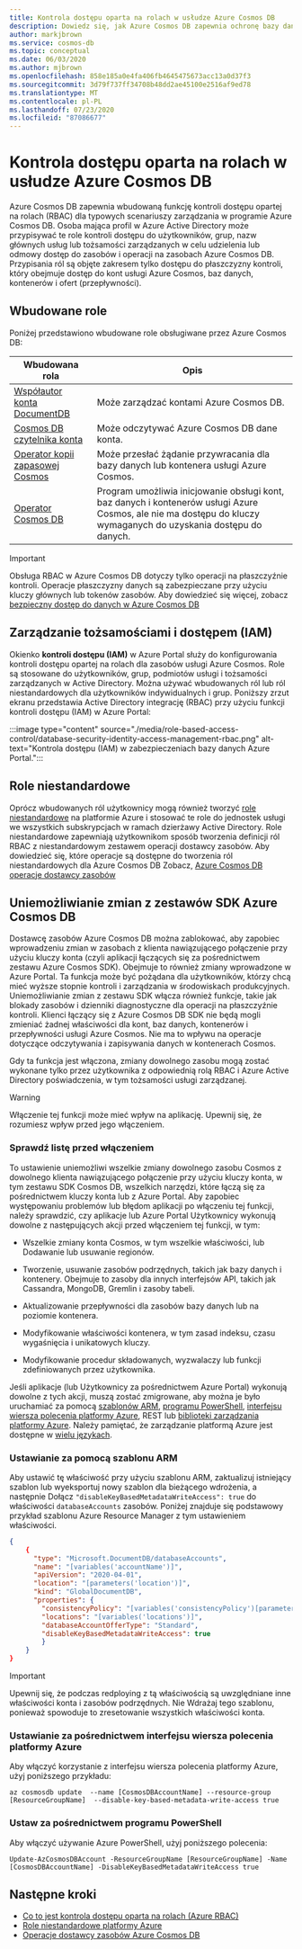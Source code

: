 ```yaml
---
title: Kontrola dostępu oparta na rolach w usłudze Azure Cosmos DB
description: Dowiedz się, jak Azure Cosmos DB zapewnia ochronę bazy danych za pomocą integracji z usługą Active Directory (RBAC).
author: markjbrown
ms.service: cosmos-db
ms.topic: conceptual
ms.date: 06/03/2020
ms.author: mjbrown
ms.openlocfilehash: 858e185a0e4fa406fb4645475673acc13a0d37f3
ms.sourcegitcommit: 3d79f737ff34708b48dd2ae45100e2516af9ed78
ms.translationtype: MT
ms.contentlocale: pl-PL
ms.lasthandoff: 07/23/2020
ms.locfileid: "87086677"
---
```

# <a name="role-based-access-control-in-azure-cosmos-db"></a>Kontrola dostępu oparta na rolach w usłudze Azure Cosmos DB

Azure Cosmos DB zapewnia wbudowaną funkcję kontroli dostępu opartej na rolach (RBAC) dla typowych scenariuszy zarządzania w programie Azure Cosmos DB. Osoba mająca profil w Azure Active Directory może przypisywać te role kontroli dostępu do użytkowników, grup, nazw głównych usług lub tożsamości zarządzanych w celu udzielenia lub odmowy dostęp do zasobów i operacji na zasobach Azure Cosmos DB. Przypisania ról są objęte zakresem tylko dostępu do płaszczyzny kontroli, który obejmuje dostęp do kont usługi Azure Cosmos, baz danych, kontenerów i ofert (przepływności).

## <a name="built-in-roles"></a>Wbudowane role

Poniżej przedstawiono wbudowane role obsługiwane przez Azure Cosmos DB:

|**Wbudowana rola**  |**Opis**  |
|---------|---------|
|[Współautor konta DocumentDB](../role-based-access-control/built-in-roles.md#documentdb-account-contributor)|Może zarządzać kontami Azure Cosmos DB.|
|[Cosmos DB czytelnika konta](../role-based-access-control/built-in-roles.md#cosmos-db-account-reader-role)|Może odczytywać Azure Cosmos DB dane konta.|
|[Operator kopii zapasowej Cosmos](../role-based-access-control/built-in-roles.md#cosmosbackupoperator)|Może przesłać żądanie przywracania dla bazy danych lub kontenera usługi Azure Cosmos.|
|[Operator Cosmos DB](../role-based-access-control/built-in-roles.md#cosmos-db-operator)|Program umożliwia inicjowanie obsługi kont, baz danych i kontenerów usługi Azure Cosmos, ale nie ma dostępu do kluczy wymaganych do uzyskania dostępu do danych.|

> [!IMPORTANT]
> Obsługa RBAC w Azure Cosmos DB dotyczy tylko operacji na płaszczyźnie kontroli. Operacje płaszczyzny danych są zabezpieczane przy użyciu kluczy głównych lub tokenów zasobów. Aby dowiedzieć się więcej, zobacz [bezpieczny dostęp do danych w Azure Cosmos DB](secure-access-to-data.md)

## <a name="identity-and-access-management-iam"></a>Zarządzanie tożsamościami i dostępem (IAM)

Okienko **kontroli dostępu (IAM)** w Azure Portal służy do konfigurowania kontroli dostępu opartej na rolach dla zasobów usługi Azure Cosmos. Role są stosowane do użytkowników, grup, podmiotów usługi i tożsamości zarządzanych w Active Directory. Można używać wbudowanych ról lub ról niestandardowych dla użytkowników indywidualnych i grup. Poniższy zrzut ekranu przedstawia Active Directory integrację (RBAC) przy użyciu funkcji kontroli dostępu (IAM) w Azure Portal:

:::image type="content" source="./media/role-based-access-control/database-security-identity-access-management-rbac.png" alt-text="Kontrola dostępu (IAM) w zabezpieczeniach bazy danych Azure Portal.":::

## <a name="custom-roles"></a>Role niestandardowe

Oprócz wbudowanych ról użytkownicy mogą również tworzyć [role niestandardowe](../role-based-access-control/custom-roles.md) na platformie Azure i stosować te role do jednostek usługi we wszystkich subskrypcjach w ramach dzierżawy Active Directory. Role niestandardowe zapewniają użytkownikom sposób tworzenia definicji ról RBAC z niestandardowym zestawem operacji dostawcy zasobów. Aby dowiedzieć się, które operacje są dostępne do tworzenia ról niestandardowych dla Azure Cosmos DB Zobacz, [Azure Cosmos DB operacje dostawcy zasobów](../role-based-access-control/resource-provider-operations.md#microsoftdocumentdb)

## <a name="preventing-changes-from-the-azure-cosmos-db-sdks"></a><a id="prevent-sdk-changes"></a>Uniemożliwianie zmian z zestawów SDK Azure Cosmos DB

Dostawcę zasobów Azure Cosmos DB można zablokować, aby zapobiec wprowadzeniu zmian w zasobach z klienta nawiązującego połączenie przy użyciu kluczy konta (czyli aplikacji łączących się za pośrednictwem zestawu Azure Cosmos SDK). Obejmuje to również zmiany wprowadzone w Azure Portal. Ta funkcja może być pożądana dla użytkowników, którzy chcą mieć wyższe stopnie kontroli i zarządzania w środowiskach produkcyjnych. Uniemożliwianie zmian z zestawu SDK włącza również funkcje, takie jak blokady zasobów i dzienniki diagnostyczne dla operacji na płaszczyźnie kontroli. Klienci łączący się z Azure Cosmos DB SDK nie będą mogli zmieniać żadnej właściwości dla kont, baz danych, kontenerów i przepływności usługi Azure Cosmos. Nie ma to wpływu na operacje dotyczące odczytywania i zapisywania danych w kontenerach Cosmos.

Gdy ta funkcja jest włączona, zmiany dowolnego zasobu mogą zostać wykonane tylko przez użytkownika z odpowiednią rolą RBAC i Azure Active Directory poświadczenia, w tym tożsamości usługi zarządzanej.

> [!WARNING]
> Włączenie tej funkcji może mieć wpływ na aplikację. Upewnij się, że rozumiesz wpływ przed jego włączeniem.

### <a name="check-list-before-enabling"></a>Sprawdź listę przed włączeniem

To ustawienie uniemożliwi wszelkie zmiany dowolnego zasobu Cosmos z dowolnego klienta nawiązującego połączenie przy użyciu kluczy konta, w tym zestawu SDK Cosmos DB, wszelkich narzędzi, które łączą się za pośrednictwem kluczy konta lub z Azure Portal. Aby zapobiec występowaniu problemów lub błędom aplikacji po włączeniu tej funkcji, należy sprawdzić, czy aplikacje lub Azure Portal Użytkownicy wykonują dowolne z następujących akcji przed włączeniem tej funkcji, w tym:

- Wszelkie zmiany konta Cosmos, w tym wszelkie właściwości, lub Dodawanie lub usuwanie regionów.

- Tworzenie, usuwanie zasobów podrzędnych, takich jak bazy danych i kontenery. Obejmuje to zasoby dla innych interfejsów API, takich jak Cassandra, MongoDB, Gremlin i zasoby tabeli.

- Aktualizowanie przepływności dla zasobów bazy danych lub na poziomie kontenera.

- Modyfikowanie właściwości kontenera, w tym zasad indeksu, czasu wygaśnięcia i unikatowych kluczy.

- Modyfikowanie procedur składowanych, wyzwalaczy lub funkcji zdefiniowanych przez użytkownika.

Jeśli aplikacje (lub Użytkownicy za pośrednictwem Azure Portal) wykonują dowolne z tych akcji, muszą zostać zmigrowane, aby można je było uruchamiać za pomocą [szablonów ARM](manage-sql-with-resource-manager.md), [programu PowerShell](manage-with-powershell.md), [interfejsu wiersza polecenia platformy Azure](manage-with-cli.md), REST lub [biblioteki zarządzania platformy Azure](https://github.com/Azure-Samples/cosmos-management-net). Należy pamiętać, że zarządzanie platformą Azure jest dostępne w [wielu językach](https://docs.microsoft.com/azure/?product=featured#languages-and-tools).

### <a name="set-via-arm-template"></a>Ustawianie za pomocą szablonu ARM

Aby ustawić tę właściwość przy użyciu szablonu ARM, zaktualizuj istniejący szablon lub wyeksportuj nowy szablon dla bieżącego wdrożenia, a następnie Dołącz `"disableKeyBasedMetadataWriteAccess": true` do właściwości `databaseAccounts` zasobów. Poniżej znajduje się podstawowy przykład szablonu Azure Resource Manager z tym ustawieniem właściwości.

```json
{
    {
      "type": "Microsoft.DocumentDB/databaseAccounts",
      "name": "[variables('accountName')]",
      "apiVersion": "2020-04-01",
      "location": "[parameters('location')]",
      "kind": "GlobalDocumentDB",
      "properties": {
        "consistencyPolicy": "[variables('consistencyPolicy')[parameters('defaultConsistencyLevel')]]",
        "locations": "[variables('locations')]",
        "databaseAccountOfferType": "Standard",
        "disableKeyBasedMetadataWriteAccess": true
        }
    }
}
```

> [!IMPORTANT]
> Upewnij się, że podczas redploying z tą właściwością są uwzględniane inne właściwości konta i zasobów podrzędnych. Nie Wdrażaj tego szablonu, ponieważ spowoduje to zresetowanie wszystkich właściwości konta.

### <a name="set-via-azure-cli"></a>Ustawianie za pośrednictwem interfejsu wiersza polecenia platformy Azure

Aby włączyć korzystanie z interfejsu wiersza polecenia platformy Azure, użyj poniższego przykładu:

```azurecli-interactive
az cosmosdb update  --name [CosmosDBAccountName] --resource-group [ResourceGroupName]  --disable-key-based-metadata-write-access true

```

### <a name="set-via-powershell"></a>Ustaw za pośrednictwem programu PowerShell

Aby włączyć używanie Azure PowerShell, użyj poniższego polecenia:

```azurepowershell-interactive
Update-AzCosmosDBAccount -ResourceGroupName [ResourceGroupName] -Name [CosmosDBAccountName] -DisableKeyBasedMetadataWriteAccess true
```

## <a name="next-steps"></a>Następne kroki

- [Co to jest kontrola dostępu oparta na rolach (Azure RBAC)](../role-based-access-control/overview.md)
- [Role niestandardowe platformy Azure](../role-based-access-control/custom-roles.md)
- [Operacje dostawcy zasobów Azure Cosmos DB](../role-based-access-control/resource-provider-operations.md#microsoftdocumentdb)
